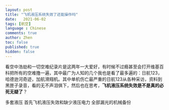 ```yaml
---
layout: post
title: "飞机液压系统失效了还能操作吗"
date:   2021-06-02
tags: [航空]
language : Chinese
comments: true
author: Zhen
toc: false
published: true
hidden: false
---
```

看空中浩劫和一切空难纪录片是这两年一大爱好，有时候不过瘾甚至会打开维基百科把所有的空难撸一遍，其中最广为人知的几个我也是看了最多遍的：日航123，哈德逊河奇迹，加航滑翔机。其中单机伤亡最严重的日航123从各种采访，资料到黑匣子录音，看的无不声泪俱下，然后也在思考，**飞机液压系统失效是不是真的必死无疑了**？

多套液压
首先飞机液压失效和缺少液压电力
全部漏光的机械备份
<!--stackedit_data:
eyJoaXN0b3J5IjpbLTkyNTc4MzI0Ml19
-->